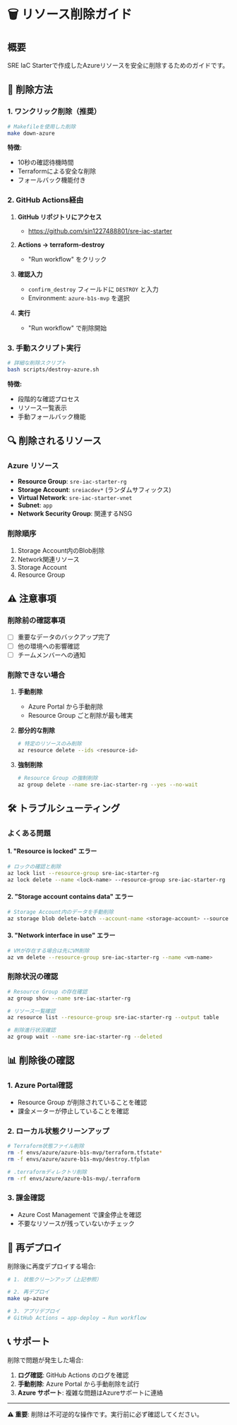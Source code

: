# 🗑️ リソース削除ガイド

## 概要

SRE IaC Starterで作成したAzureリソースを安全に削除するためのガイドです。

## 🎯 削除方法

### 1. ワンクリック削除（推奨）

```bash
# Makefileを使用した削除
make down-azure
```

**特徴:**
- 10秒の確認待機時間
- Terraformによる安全な削除
- フォールバック機能付き

### 2. GitHub Actions経由

1. **GitHub リポジトリにアクセス**
   - https://github.com/sin1227488801/sre-iac-starter

2. **Actions → terraform-destroy**
   - "Run workflow" をクリック

3. **確認入力**
   - `confirm_destroy` フィールドに `DESTROY` と入力
   - Environment: `azure-b1s-mvp` を選択

4. **実行**
   - "Run workflow" で削除開始

### 3. 手動スクリプト実行

```bash
# 詳細な削除スクリプト
bash scripts/destroy-azure.sh
```

**特徴:**
- 段階的な確認プロセス
- リソース一覧表示
- 手動フォールバック機能

## 🔍 削除されるリソース

### Azure リソース
- **Resource Group**: `sre-iac-starter-rg`
- **Storage Account**: `sreiacdev*` (ランダムサフィックス)
- **Virtual Network**: `sre-iac-starter-vnet`
- **Subnet**: `app`
- **Network Security Group**: 関連するNSG

### 削除順序
1. Storage Account内のBlob削除
2. Network関連リソース
3. Storage Account
4. Resource Group

## ⚠️ 注意事項

### 削除前の確認事項
- [ ] 重要なデータのバックアップ完了
- [ ] 他の環境への影響確認
- [ ] チームメンバーへの通知

### 削除できない場合
1. **手動削除**
   - Azure Portal から手動削除
   - Resource Group ごと削除が最も確実

2. **部分的な削除**
   ```bash
   # 特定のリソースのみ削除
   az resource delete --ids <resource-id>
   ```

3. **強制削除**
   ```bash
   # Resource Group の強制削除
   az group delete --name sre-iac-starter-rg --yes --no-wait
   ```

## 🛠️ トラブルシューティング

### よくある問題

#### 1. "Resource is locked" エラー
```bash
# ロックの確認と削除
az lock list --resource-group sre-iac-starter-rg
az lock delete --name <lock-name> --resource-group sre-iac-starter-rg
```

#### 2. "Storage account contains data" エラー
```bash
# Storage Account内のデータを手動削除
az storage blob delete-batch --account-name <storage-account> --source '$web'
```

#### 3. "Network interface in use" エラー
```bash
# VMが存在する場合は先にVM削除
az vm delete --resource-group sre-iac-starter-rg --name <vm-name>
```

### 削除状況の確認

```bash
# Resource Group の存在確認
az group show --name sre-iac-starter-rg

# リソース一覧確認
az resource list --resource-group sre-iac-starter-rg --output table

# 削除進行状況確認
az group wait --name sre-iac-starter-rg --deleted
```

## 📊 削除後の確認

### 1. Azure Portal確認
- Resource Group が削除されていることを確認
- 課金メーターが停止していることを確認

### 2. ローカル状態クリーンアップ
```bash
# Terraform状態ファイル削除
rm -f envs/azure/azure-b1s-mvp/terraform.tfstate*
rm -f envs/azure/azure-b1s-mvp/destroy.tfplan

# .terraformディレクトリ削除
rm -rf envs/azure/azure-b1s-mvp/.terraform
```

### 3. 課金確認
- Azure Cost Management で課金停止を確認
- 不要なリソースが残っていないかチェック

## 🔄 再デプロイ

削除後に再度デプロイする場合:

```bash
# 1. 状態クリーンアップ（上記参照）

# 2. 再デプロイ
make up-azure

# 3. アプリデプロイ
# GitHub Actions → app-deploy → Run workflow
```

## 📞 サポート

削除で問題が発生した場合:

1. **ログ確認**: GitHub Actions のログを確認
2. **手動削除**: Azure Portal から手動削除を試行
3. **Azure サポート**: 複雑な問題はAzureサポートに連絡

---

**⚠️ 重要**: 削除は不可逆的な操作です。実行前に必ず確認してください。